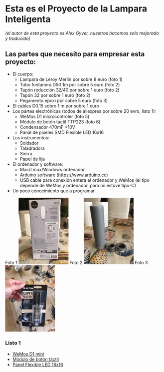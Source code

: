 # Esta es el Proyecto de la Lampara Inteligenta
*(el autor de esta proyecto es Alex Gyver, nuestros hacemos solo mejorado y traducido)*



## Las partes que necesito para empresar esta proyecto:
  - El cuerpo:
    - Lampara de Leroy Merlin por sobre 8 euro (foto 1)
    - Tubo fontanera D50 1m  por sobre 5 euro (foto 2)
    - Tapón reducción 32/40 por sobre 1 euro (foto 2)
    - Tapón 32 por sobre 1 euro (foto 2)
    - Pegamento epoxi por sobre 5 euro (foto 3)
  - El cables D0.15 sobro 1 m por sobre 1 euro
  - Los partes electrónicas (todos de aliexpres por sobre 20 evro, listo 1):
    - WeMos D1 microcontroler (foto 5)
    - Módulo de botón táctil TTP223 (foto 6)
    - Condensador 470mF >10V 
    - Panal de pixeles SMD Flexible LED 16x16
  - Los instrumentos:
    - Soldador
    - Taladradora
    - Sierra
    - Papel de lija
  - El ordenador y software:
    - Mac/Linux/Windows ordenador
    - Arduino software (https://www.arduino.cc)
    - USB cable para conexión entera el ordenador y WeMos (el tipo depende de WeMos y ordenador, para mi estuve tipo-C)
  - Un poco conocimiento que a programar

Foto 1
<img src="1.jpg" width=160/>
Foto 2
<img src="2.jpg" width=160/>
Foto 3
<img src="3.jpg" width=160/>

### Listo 1
- [WeMos D1 mini](https://www.aliexpress.com/item/32831353752.html?spm=a2g0o.productlist.0.0.44ff2f11lVnfWd&algo_pvid=5b1578a4-7c16-4752-9952-12276110f34a&aem_p4p_detail=2022102107022213559363347472640000346956&algo_exp_id=5b1578a4-7c16-4752-9952-12276110f34a-1&pdp_ext_f=%7B%22sku_id%22%3A%2210000014440741148%22%7D&pdp_npi=2%40dis%21EUR%212.03%212.03%21%21%211.4%21%21%402100bddd16663609425045245ed45e%2110000014440741148%21sea&curPageLogUid=HrLIq9Tt94nc&ad_pvid=2022102107022213559363347472640000346956_2)
- [Módulo de botón táctil](https://www.google.com/url?sa=i&url=https%3A%2F%2Fes.aliexpress.com%2Fitem%2F32451378348.html&psig=AOvVaw0UCYNq85LD1kwoZ-cMa5-p&ust=1666447228505000&source=images&cd=vfe&ved=0CAsQjhxqFwoTCMiQme298foCFQAAAAAdAAAAABAD)
- [Panel Flexible LED 16x16]([https://www.googleadservices.com/pagead/aclk?sa=L&ai=DChcSEwjP0bXWvfH6AhVEutUKHatKDG0YABAIGgJ3cw&ohost=www.google.com&cid=CAASJeRoIiMTTs2YsemtsOMaUqrh96dB2YpjZYGEJE1qm2M1diT5vHA&sig=AOD64_0HClVqk1m1lsXG1QnhkMOmN-sdIA&ctype=5&q=&ved=2ahUKEwiZu67WvfH6AhVQ3RoKHb6tBdsQ9aACKAB6BAgFEFY&adurl=](https://es.aliexpress.com/item/1005003901833984.html?spm=a2g0o.productlist.0.0.292f770dE9pdqs&algo_pvid=1c8a13d2-d8d8-4c3f-91f3-dd5739cccff4&aem_p4p_detail=20221021070752519621471034800000504309&algo_exp_id=1c8a13d2-d8d8-4c3f-91f3-dd5739cccff4-9&pdp_ext_f=%7B%22sku_id%22%3A%2212000027422179781%22%7D&pdp_npi=2%40dis%21EUR%2115.73%2112.74%21%21%21%21%21%400b0a0ac216663612719198765e0561%2112000027422179781%21sea&curPageLogUid=e74eLhboyyGT&ad_pvid=20221021070752519621471034800000504309_10))
